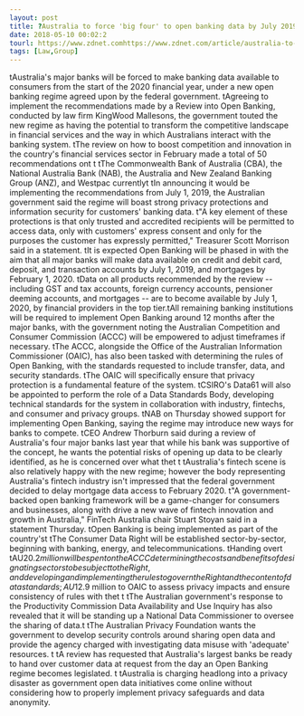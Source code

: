 ```yaml
---
layout: post
title: ?Australia to force 'big four' to open banking data by July 2019
date: 2018-05-10 00:02:2
tourl: https://www.zdnet.comhttps://www.zdnet.com/article/australia-to-force-big-four-to-open-banking-data-by-july-2019/
tags: [Law,Group]
---
```

 tAustralia's major banks will be forced to make banking data available to consumers from the start of the 2020 financial year, under a new open banking regime agreed upon by the federal government. tAgreeing to implement the recommendations made by a Review into Open Banking, conducted by law firm KingWood Mallesons, the government touted the new regime as having the potential to transform the competitive landscape in financial services and the way in which Australians interact with the banking system. tThe review on how to boost competition and innovation in the country's financial services sector in February made a total of 50 recommendations ont t tThe Commonwealth Bank of Australia (CBA), the National Australia Bank (NAB), the Australia and New Zealand Banking Group (ANZ), and Westpac currentlyt tIn announcing it would be implementing the recommendations from July 1, 2019, the Australian government said the regime will boast strong privacy protections and information security for customers' banking data. t"A key element of these protections is that only trusted and accredited recipients will be permitted to access data, only with customers' express consent and only for the purposes the customer has expressly permitted," Treasurer Scott Morrison said in a statement. tIt is expected Open Banking will be phased in with the aim that all major banks will make data available on credit and debit card, deposit, and transaction accounts by July 1, 2019, and mortgages by February 1, 2020. tData on all products recommended by the review -- including GST and tax accounts, foreign currency accounts, pensioner deeming accounts, and mortgages -- are to become available by July 1, 2020, by financial providers in the top tier.tAll remaining banking institutions will be required to implement Open Banking around 12 months after the major banks, with the government noting the Australian Competition and Consumer Commission (ACCC) will be empowered to adjust timeframes if necessary. tThe ACCC, alongside the Office of the Australian Information Commissioner (OAIC), has also been tasked with determining the rules of Open Banking, with the standards requested to include transfer, data, and security standards. tThe OAIC will specifically ensure that privacy protection is a fundamental feature of the system. tCSIRO's Data61 will also be appointed to perform the role of a Data Standards Body, developing technical standards for the system in collaboration with industry, fintechs, and consumer and privacy groups. tNAB on Thursday showed support for implementing Open Banking, saying the regime may introduce new ways for banks to compete. tCEO Andrew Thorburn said during a review of Australia's four major banks last year that while his bank was supportive of the concept, he wants the potential risks of opening up data to be clearly identified, as he is concerned over what thet t tAustralia's fintech scene is also relatively happy with the new regime; however the body representing Australia's fintech industry isn't impressed that the federal government decided to delay mortgage data access to February 2020. t"A government-backed open banking framework will be a game-changer for consumers and businesses, along with drive a new wave of fintech innovation and growth in Australia," FinTech Australia chair Stuart Stoyan said in a statement Thursday. tOpen Banking is being implemented as part of the country'st tThe Consumer Data Right will be established sector-by-sector, beginning with banking, energy, and telecommunications. tHanding overt tAU$20.2 million will be spent on the ACCC determining the costs and benefits of designating sectors to be subject to the Right, and developing and implementing the rules to govern the Right and the content of data standards; AU$12.9 million to OAIC to assess privacy impacts and ensure consistency of rules with thet t tThe Australian government's response to the Productivity Commission Data Availability and Use Inquiry has also revealed that it will be standing up a National Data Commissioner to oversee the sharing of data.t tThe Australian Privacy Foundation wants the government to develop security controls around sharing open data and provide the agency charged with investigating data misuse with 'adequate' resources. t tA review has requested that Australia's largest banks be ready to hand over customer data at request from the day an Open Banking regime becomes legislated. t tAustralia is charging headlong into a privacy disaster as government open data initiatives come online without considering how to properly implement privacy safeguards and data anonymity.